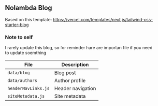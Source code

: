 ## Nolambda Blog

Based on this template: https://vercel.com/templates/next.js/tailwind-css-starter-blog

### Note to self

I rarely update this blog, so for reminder hare are importan file if you need to update soemthing

| File                | Description       |
| ------------------- | ----------------- |
| `data/blog`         | Blog post         |
| `data/authors`      | Author profile    |
| `headerNavLinks.js` | Header navigation |
| `siteMetadata.js`   | Site metadata     |
